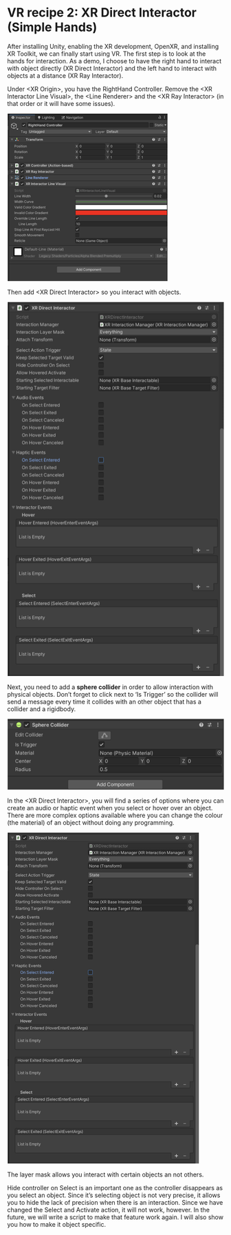 # VR recipe 2: XR Direct Interactor (Simple Hands)

After installing Unity, enabling the XR development, OpenXR, and installing XR Toolkit, we can finally start using VR. The first step is to look at the hands for interaction. As a demo, I choose to have the right hand to interact with object directly (XR Direct Interactor) and the left hand to interact with objects at a distance (XR Ray Interactor).

Under &lt;XR Origin&gt;, you have the RightHand Controller. Remove the &lt;XR Interactor Line Visual&gt;, the &lt;Line Renderer&gt; and the &lt;XR Ray Interactor&gt; (in that order or it will have some issues).

<p align="left"><img src="images/recipe201.png"/></p>

Then add &lt;XR Direct Interactor&gt; so you interact with objects.

<p align="left"><img src="images/recipe202.png"/></p>

Next, you need to add a <b>sphere collider</b> in order to allow interaction with physical objects. Don’t forget to click next to ‘Is Trigger’ so the collider will send a message every time it collides with an other object that has a collider and a rigidbody.

<p align="left"><img src="images/recipe203.png"/></p>

In the &lt;XR Direct Interactor&gt;, you will find a series of options where you can create an audio or haptic event when you select or hover over an object. There are more complex options available where you can change the colour (the material) of an object without doing any programming.

<p align="left"><img src="images/recipe204.png"/></p>

The layer mask allows you interact with certain objects an not others.

Hide controller on Select is an important one as the controller disappears as you select an object. Since it’s selecting object is not very precise, it allows you to hide the lack of precision when there is an interaction. Since we have changed the Select and Activate action, it will not work, however. In the future, we will write a script to make that feature work again. I will also show you how to make it object specific.
